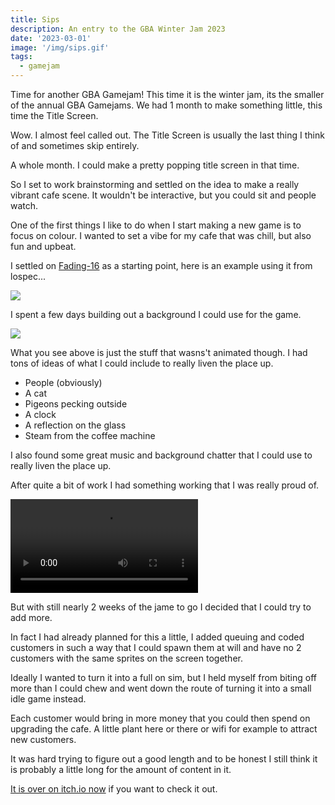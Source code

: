 ```yaml
---
title: Sips
description: An entry to the GBA Winter Jam 2023
date: '2023-03-01'
image: '/img/sips.gif'
tags:
  - gamejam
---
```


Time for another GBA Gamejam! This time it is the winter jam, its the smaller of the annual GBA Gamejams. We had 1 month to make something little, this time the Title Screen.

Wow. I almost feel called out. The Title Screen is usually the last thing I think of and sometimes skip entirely.

A whole month. I could make a pretty popping title screen in that time.

So I set to work brainstorming and settled on the idea to make a really vibrant cafe scene. It wouldn't be interactive, but you could sit and people watch.

One of the first things I like to do when I start making a new game is to focus on colour. I wanted to set a vibe for my cafe that was chill, but also fun and upbeat.

I settled on [Fading-16](https://lospec.com/palette-list/fading-16) as a starting point, here is an example using it from lospec...

![](/img/fading-16.png)

I spent a few days building out a background I could use for the game.

![](/img/sips1.png)

What you see above is just the stuff that wasns't animated though. I had tons of ideas of what I could include to really liven the place up.

- People (obviously)
- A cat
- Pigeons pecking outside
- A clock
- A reflection on the glass
- Steam from the coffee machine

I also found some great music and background chatter that I could use to really liven the place up.

After quite a bit of work I had something working that I was really proud of.

<video src="/img/sips_old.mp4" autoplay="true" controls="true"> </video>

But with still nearly 2 weeks of the jame to go I decided that I could try to add more.

In fact I had already planned for this a little, I added queuing and coded customers in such a way that I could spawn them at will and have no 2 customers with the same sprites on the screen together.

Ideally I wanted to turn it into a full on sim, but I held myself from biting off more than I could chew and went down the route of turning it into a small idle game instead.

Each customer would bring in more money that you could then spend on upgrading the cafe. A little plant here or there or wifi for example to attract new customers.

It was hard trying to figure out a good length and to be honest I still think it is probably a little long for the amount of content in it.

[It is over on itch.io now](https://foopod.itch.io/sips) if you want to check it out.